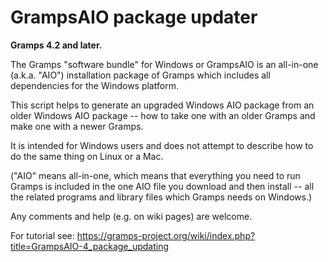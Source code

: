 GrampsAIO package updater
=========================

**Gramps 4.2 and later.**

The Gramps "software bundle" for Windows or GrampsAIO is an all-in-one (a.k.a. "AIO") installation package of Gramps which includes all dependencies for the Windows platform.

This script helps to generate an upgraded Windows AIO package from an older Windows AIO package -- how to take one with an older Gramps and make one with a newer Gramps.

It is intended for Windows users and does not attempt to describe how to do the same thing on Linux or a Mac.

("AIO" means all-in-one, which means that everything you need to run Gramps is included in the one AIO file you download and then install -- all the related programs and library files which Gramps needs on Windows.) 

Any comments and help (e.g. on wiki pages) are welcome.

For tutorial see:
https://gramps-project.org/wiki/index.php?title=GrampsAIO-4_package_updating
